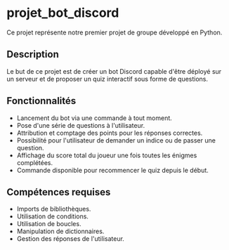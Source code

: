 # projet_bot_discord

Ce projet représente notre premier projet de groupe développé en Python.

## Description

Le but de ce projet est de créer un bot Discord capable d'être déployé sur un serveur et de proposer un quiz interactif sous forme de questions.

## Fonctionnalités

- Lancement du bot via une commande à tout moment.
- Pose d'une série de questions à l'utilisateur.
- Attribution et comptage des points pour les réponses correctes.
- Possibilité pour l'utilisateur de demander un indice ou de passer une question.
- Affichage du score total du joueur une fois toutes les énigmes complétées.
- Commande disponible pour recommencer le quiz depuis le début.

## Compétences requises

- Imports de bibliothèques.
- Utilisation de conditions.
- Utilisation de boucles.
- Manipulation de dictionnaires.
- Gestion des réponses de l'utilisateur.
